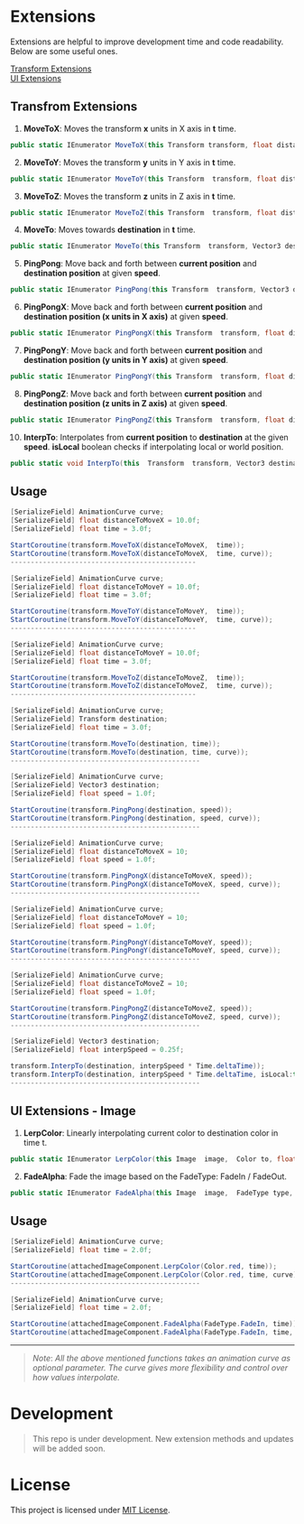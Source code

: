 # Extensions
Extensions are helpful to improve development time and code readability. Below are some useful ones.

[Transform Extensions](https://github.com/Wariar/Extensions/blob/master/Extension%20Methods/TransformExtensions.cs)  
[UI Extensions](https://github.com/Wariar/Extensions/blob/master/Extension%20Methods/UIExtensions.cs)
## Transfrom Extensions

1. **MoveToX**: Moves the transform **x** units in X axis in **t** time. 
 ``` cs
public static IEnumerator MoveToX(this Transform transform, float distanceToMoveinX, float time, AnimationCurve curve = null)
```
2. **MoveToY**: Moves the transform **y** units in Y axis in **t** time. 
 ``` cs
public static IEnumerator MoveToY(this Transform  transform, float distanceToMoveY, float time,  AnimationCurve curve = null)
```
3. **MoveToZ**: Moves the transform **z** units in Z axis in **t** time. 
 ``` cs
public static IEnumerator MoveToZ(this Transform  transform, float distanceToMoveZ, float time,  AnimationCurve curve = null)
```
4. **MoveTo**: Moves towards **destination** in **t** time. 
 ``` cs
public static IEnumerator MoveTo(this Transform  transform, Vector3 destination, float time,  AnimationCurve curve = null)
```
5. **PingPong**: Move back and forth between **current position** and **destination position** at given **speed**.
 ``` cs
public static IEnumerator PingPong(this Transform  transform, Vector3 destination, float speed,  AnimationCurve curve = null)
```
6. **PingPongX**: Move back and forth between **current position** and **destination position (x units in X axis)** at given **speed**.
 ``` cs
public static IEnumerator PingPongX(this Transform  transform, float distanceToMoveX, float speed,  AnimationCurve curve = null)
```
7. **PingPongY**: Move back and forth between **current position** and **destination position (y units in Y axis)** at given **speed**.
 ``` cs
public static IEnumerator PingPongY(this Transform  transform, float distanceToMoveY, float speed,  AnimationCurve curve = null)
```
8. **PingPongZ**: Move back and forth between **current position** and **destination position (z units in Z axis)** at given **speed**.
 ``` cs
public static IEnumerator PingPongZ(this Transform  transform, float distanceToMoveZ, float speed, AnimationCurve  curve = null)
```
10. **InterpTo**: Interpolates from **current position** to **destination** at the given **speed**. **isLocal** boolean checks if interpolating local or world position. 
 ``` cs
public static void InterpTo(this  Transform  transform, Vector3 destination, float interpSpeed, bool isLocal = false)
```

## Usage
```cs
[SerializeField] AnimationCurve curve;
[SerializeField] float distanceToMoveX = 10.0f;
[SerializeField] float time = 3.0f;

StartCoroutine(transform.MoveToX(distanceToMoveX,  time));
StartCoroutine(transform.MoveToX(distanceToMoveX,  time, curve));
----------------------------------------------

[SerializeField] AnimationCurve curve;
[SerializeField] float distanceToMoveY = 10.0f;
[SerializeField] float time = 3.0f;

StartCoroutine(transform.MoveToY(distanceToMoveY,  time));
StartCoroutine(transform.MoveToY(distanceToMoveY,  time, curve));
----------------------------------------------

[SerializeField] AnimationCurve curve;
[SerializeField] float distanceToMoveY = 10.0f;
[SerializeField] float time = 3.0f;

StartCoroutine(transform.MoveToZ(distanceToMoveZ,  time));
StartCoroutine(transform.MoveToZ(distanceToMoveZ,  time, curve));
----------------------------------------------

[SerializeField] AnimationCurve curve;
[SerializeField] Transform destination;
[SerializeField] float time = 3.0f;

StartCoroutine(transform.MoveTo(destination, time));
StartCoroutine(transform.MoveTo(destination, time, curve));
-----------------------------------------------

[SerializeField] AnimationCurve curve;
[SerializeField] Vector3 destination;
[SerializeField] float speed = 1.0f;

StartCoroutine(transform.PingPong(destination, speed));
StartCoroutine(transform.PingPong(destination, speed, curve));
-----------------------------------------------

[SerializeField] AnimationCurve curve;
[SerializeField] float distanceToMoveX = 10;
[SerializeField] float speed = 1.0f;

StartCoroutine(transform.PingPongX(distanceToMoveX, speed));
StartCoroutine(transform.PingPongX(distanceToMoveX, speed, curve));
-----------------------------------------------

[SerializeField] AnimationCurve curve;
[SerializeField] float distanceToMoveY = 10;
[SerializeField] float speed = 1.0f;

StartCoroutine(transform.PingPongY(distanceToMoveY, speed));
StartCoroutine(transform.PingPongY(distanceToMoveY, speed, curve));
-----------------------------------------------

[SerializeField] AnimationCurve curve;
[SerializeField] float distanceToMoveZ = 10;
[SerializeField] float speed = 1.0f;

StartCoroutine(transform.PingPongZ(distanceToMoveZ, speed));
StartCoroutine(transform.PingPongZ(distanceToMoveZ, speed, curve));
-----------------------------------------------

[SerializeField] Vector3 destination;
[SerializeField] float interpSpeed = 0.25f;

transform.InterpTo(destination, interpSpeed * Time.deltaTime));
transform.InterpTo(destination, interpSpeed * Time.deltaTime, isLocal:true));
-----------------------------------------------
``` 

## UI Extensions - Image

1.  **LerpColor**: Linearly interpolating  current color to destination color in time t.
```cs
public static IEnumerator LerpColor(this Image  image,  Color to, float time, AnimationCurve curve  =  null)
```
2.  **FadeAlpha**: Fade the image based on the FadeType:  FadeIn / FadeOut. 
```cs
public static IEnumerator FadeAlpha(this Image  image,  FadeType type, float time, AnimationCurve curve = null)
```

## Usage

```cs
[SerializeField] AnimationCurve curve;
[SerializeField] float time = 2.0f;

StartCoroutine(attachedImageComponent.LerpColor(Color.red, time));
StartCoroutine(attachedImageComponent.LerpColor(Color.red, time, curve));
-----------------------------------------------

[SerializeField] AnimationCurve curve;
[SerializeField] float time = 2.0f;

StartCoroutine(attachedImageComponent.FadeAlpha(FadeType.FadeIn, time));
StartCoroutine(attachedImageComponent.FadeAlpha(FadeType.FadeIn, time, curve));
```
-----------------------------------------------
> *Note*: *All the above mentioned functions takes an animation curve as  optional parameter. The curve gives more flexibility and control over how values interpolate.*

# Development
> This repo is under development. New extension methods and updates will be added soon.

# License
This project is licensed under [MIT License](https://github.com/Wariar/Extensions/blob/master/LICENSE).

